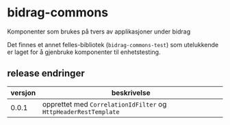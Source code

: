 # bidrag-commons
Komponenter som brukes på tvers av applikasjoner under bidrag

Det finnes et annet felles-bibliotek (`bidrag-commons-test`) som utelukkende er laget for å
gjenbruke komponenter til enhetstesting. 

## release endringer

versjon | beskrivelse
--------|------------------------
0.0.1   | opprettet med `CorrelationIdFilter` og `HttpHeaderRestTemplate`
